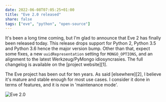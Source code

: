 ```yaml
---
date: 2022-06-08T07:05:25+01:00
title: "Eve 2.0 released"
share: false
tags: ["eve", "python", "open-source"]
---
```

It's been a long time coming, but I'm glad to announce that Eve 2 has finally
been released today. This release drops support for Python 2, Python 3.5 and
Python 3.6 hence the major version bump. Other than that, expect some fixes,
a new `uuidRepresentation` setting for `MONGO_OPTIONS`, and an alignment to the
latest Werkzeug/PyMongo idiosyncrasies. The full changelog is available on the
[project website][1].

The Eve project has been out for ten years. As said [elsewhere][2], I believe it's
mature and stable enough for most use cases. I consider it done in terms
of features, and it is now in 'maintenance mode'.

![Eve 2.0](/images/eve2.png)

